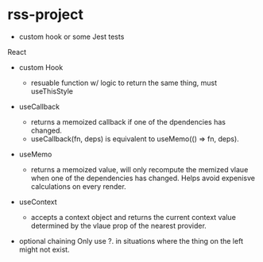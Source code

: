 # rss-project

- custom hook or some Jest tests




React
- custom Hook 
    - resuable function w/ logic to return the same thing, must useThisStyle 

- useCallback
    - returns a memoized callback if one of the dpendencies has changed.
    - useCallback(fn, deps) is equivalent to useMemo(() => fn, deps).

- useMemo
    - returns a memoized value, will only recompute the memized vlaue when one of the dependencies has changed.
    Helps avoid expenisve calculations on every render.

- useContext
    - accepts a context object and returns the current context value determined by the vlaue prop of the nearest provider.

- optional chaining
Only use ?. in situations where the thing on the left might not exist.